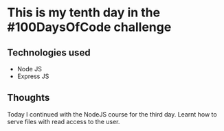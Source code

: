 # This is my tenth day in the #100DaysOfCode challenge

## Technologies used
 * Node JS
 * Express JS

## Thoughts
 Today I continued with the NodeJS course for the third day. Learnt how to serve files with read access to the user.